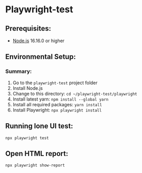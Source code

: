 # Playwright-test

## Prerequisites:

- [Node.js](https://nodejs.org/en/download) 16.16.0 or higher

## Environmental Setup:

### Summary:

1. Go to the `playwright-test` project folder
2. Install Node.js
3. Change to this directory: `cd ~/playwright-test/playwright`
4. Install latest yarn: `npm install --global yarn`
5. Install all required packages: `yarn install`
6. Install Playwright: `npx playwright install`


## Running lone UI test:

    npx playwright test

## Open HTML report:

    npx playwright show-report
